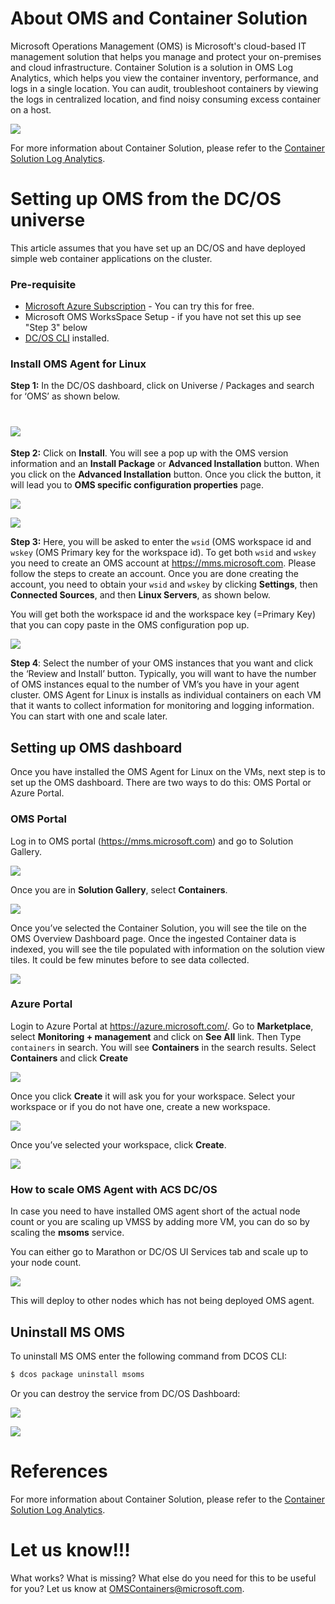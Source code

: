 About OMS and Container Solution
================================

Microsoft Operations Management (OMS) is Microsoft's cloud-based IT
management solution that helps you manage and protect your on-premises
and cloud infrastructure. Container Solution is a solution in OMS Log
Analytics, which helps you view the container inventory, performance,
and logs in a single location. You can audit, troubleshoot containers by
viewing the logs in centralized location, and find noisy consuming
excess container on a host.

![](img/image1.PNG)

For more information about Container Solution, please refer to the
[Container Solution Log
Analytics](https://azure.microsoft.com/en-us/documentation/articles/log-analytics-containers/).

Setting up OMS from the DC/OS universe
======================================

This article assumes that you have set up an DC/OS and
have deployed simple web container applications on the cluster.

### Pre-requisite
- [Microsoft Azure Subscription](https://azure.microsoft.com/en-us/free/) - You can try this for free.  
- Microsoft OMS WorksSpace Setup - if you have not set this up see "Step 3" below
- [DC/OS CLI](https://dcos.io/docs/1.9/usage/cli/install/) installed.

### Install OMS Agent for Linux 

**Step 1:** In the DC/OS dashboard, click on Universe / Packages and search
for ‘OMS’ as shown below.

![](img/image2.png)
==================================================================

**Step 2:** Click on **Install**. You will see a pop up with the OMS version
information and an **Install Package** or **Advanced Installation**
button. When you click on the **Advanced Installation** button. Once you
click the button, it will lead you to **OMS specific configuration
properties** page.

![](img/image3.png)

![](img/image4.png)

**Step 3:** Here, you will be asked to enter the `wsid` (OMS workspace id
and `wskey` (OMS Primary key for the workspace id). To get both `wsid` and
`wskey` you need to create an OMS account at <https://mms.microsoft.com>.
Please follow the steps to create an account. Once you are done creating 
the account, you need to obtain your `wsid` and `wskey` by clicking **Settings**, then **Connected Sources**, and then **Linux Servers**, as shown below.

You will get both the workspace id and the workspace key (=Primary Key) that 
you can copy paste in the OMS configuration pop up.

![](img/image5.png)

**Step 4**: Select the number of your OMS instances that you want and click
the ‘Review and Install’ button. Typically, you will want to have the
number of OMS instances equal to the number of VM’s you have in your
agent cluster. OMS Agent for Linux is installs as individual
containers on each VM that it wants to collect information for
monitoring and logging information. You can start with one and scale later.

## Setting up OMS dashboard

Once you have installed the OMS Agent for Linux on the VMs, next step is
to set up the OMS dashboard. There are two ways to do this: OMS Portal
or Azure Portal.

### OMS Portal 

Log in to OMS portal (<https://mms.microsoft.com>) and go to Solution
Gallery.

![](img/image6.png)

Once you are in **Solution Gallery**, select **Containers**.

![](img/image7.png)

Once you’ve selected the Container Solution, you will see the tile on
the OMS Overview Dashboard page. Once the ingested Container data is
indexed, you will see the tile populated with information on the
solution view tiles. It could be few minutes before to see data collected.

![](img/image8.png)

### Azure Portal 

Login to Azure Portal at <https://azure.microsoft.com/>. Go to
**Marketplace**, select **Monitoring + management** and click on **See All**
link. Then Type `containers` in search. You will see **Containers** in the
search results. Select **Containers** and click **Create**

![](img/image9.png)

Once you click **Create** it will ask you for your workspace. Select your
workspace or if you do not have one, create a new workspace.

![](img/image10.PNG)

Once you’ve selected your workspace, click **Create**.

![](img/image11.png)

### How to scale OMS Agent with ACS DC/OS 

In case you need to have installed OMS agent short of the actual node
count or you are scaling up VMSS by adding more VM, you can do so by
scaling the **msoms** service.

You can either go to Marathon or DC/OS UI Services tab and scale up to
your node count.

![](img/image12.PNG)

This will deploy to other nodes which has not being deployed OMS agent.

## Uninstall MS OMS

To uninstall MS OMS enter the following command from DCOS CLI:

```bash
$ dcos package uninstall msoms
```

Or you can destroy the service from DC/OS Dashboard:

![](img/image13.PNG)

![](img/image14.PNG)

# References
For more information about Container Solution, please refer to the
[Container Solution Log
Analytics](https://azure.microsoft.com/en-us/documentation/articles/log-analytics-containers/).

# Let us know!!!
What works? What is missing? What else do you need for this to be useful for you? Let us know at OMSContainers@microsoft.com.
